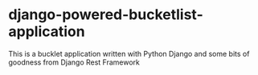 # django-powered-bucketlist-application
This is a bucklet application written with Python Django and some bits of goodness from Django Rest Framework
